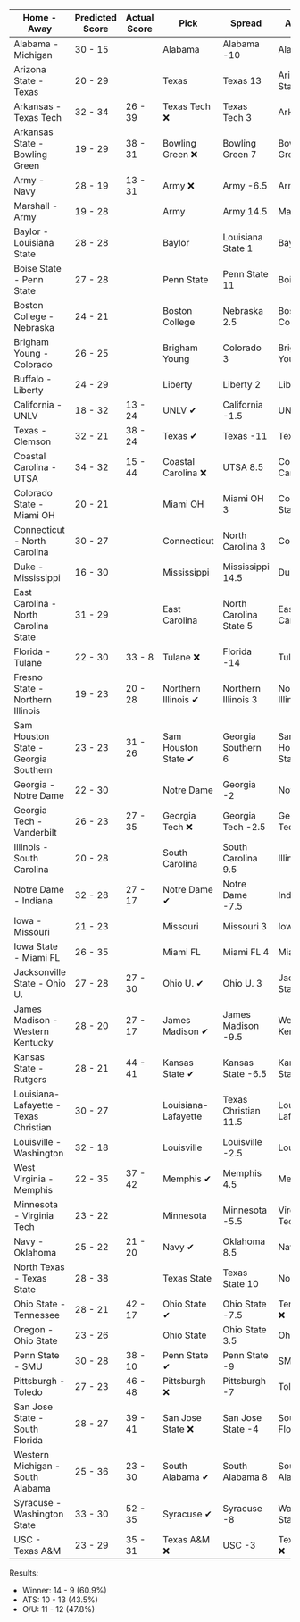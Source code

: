 Home - Away | Predicted Score | Actual Score | Pick | Spread | ATS Pick | O/U | O/U Pick
--- | --- | --- | --- | --- | --- | --- | ---
Alabama - Michigan | 30 - 15 |  | Alabama | Alabama -10 | Alabama | 42.5 | Over
Arizona State - Texas | 20 - 29 |  | Texas | Texas 13 | Arizona State | 51.5 | Over
Arkansas - Texas Tech | 32 - 34 | 26 - 39 | Texas Tech ❌ | Texas Tech 3 | Arkansas ✔ | 60.5 | Over ✔
Arkansas State - Bowling Green | 19 - 29 | 38 - 31 | Bowling Green ❌ | Bowling Green 7 | Bowling Green ❌ | 50.5 | Under ❌
Army - Navy | 28 - 19 | 13 - 31 | Army ❌ | Army -6.5 | Army ❌ | 39.5 | Over ✔
Marshall - Army | 19 - 28 |  | Army | Army 14.5 | Marshall | 47.5 | Under
Baylor - Louisiana State | 28 - 28 |  | Baylor | Louisiana State 1 | Baylor | 59.5 | Under
Boise State - Penn State | 27 - 28 |  | Penn State | Penn State 11 | Boise State | 52.5 | Over
Boston College - Nebraska | 24 - 21 |  | Boston College | Nebraska 2.5 | Boston College | 45.5 | Under
Brigham Young - Colorado | 26 - 25 |  | Brigham Young | Colorado 3 | Brigham Young | 54.5 | Under
Buffalo - Liberty | 24 - 29 |  | Liberty | Liberty 2 | Liberty | 52.5 | Over
California - UNLV | 18 - 32 | 13 - 24 | UNLV ✔ | California -1.5 | UNLV ✔ | 50.5 | Under ✔
Texas - Clemson | 32 - 21 | 38 - 24 | Texas ✔ | Texas -11 | Texas ✔ | 51.5 | Over ✔
Coastal Carolina - UTSA | 34 - 32 | 15 - 44 | Coastal Carolina ❌ | UTSA 8.5 | Coastal Carolina ❌ | 55.5 | Over ✔
Colorado State - Miami OH | 20 - 21 |  | Miami OH | Miami OH 3 | Colorado State | 42.5 | Under
Connecticut - North Carolina | 30 - 27 |  | Connecticut | North Carolina 3 | Connecticut | 54.5 | Over
Duke - Mississippi | 16 - 30 |  | Mississippi | Mississippi 14.5 | Duke | 52.5 | Under
East Carolina - North Carolina State | 31 - 29 |  | East Carolina | North Carolina State 5 | East Carolina | 58.5 | Over
Florida - Tulane | 22 - 30 | 33 - 8 | Tulane ❌ | Florida -14 | Tulane ❌ | 50.5 | Over ❌
Fresno State - Northern Illinois | 19 - 23 | 20 - 28 | Northern Illinois ✔ | Northern Illinois 3 | Northern Illinois ✔ | 39.5 | Over ✔
Sam Houston State - Georgia Southern | 23 - 23 | 31 - 26 | Sam Houston State ✔ | Georgia Southern 6 | Sam Houston State ✔ | 48.5 | Under ❌
Georgia - Notre Dame | 22 - 30 |  | Notre Dame | Georgia -2 | Notre Dame | 44.5 | Over
Georgia Tech - Vanderbilt | 26 - 23 | 27 - 35 | Georgia Tech ❌ | Georgia Tech -2.5 | Georgia Tech ❌ | 51.5 | Under ❌
Illinois - South Carolina | 20 - 28 |  | South Carolina | South Carolina 9.5 | Illinois | 47.5 | Over
Notre Dame - Indiana | 32 - 28 | 27 - 17 | Notre Dame ✔ | Notre Dame -7.5 | Indiana ❌ | 51.5 | Over ❌
Iowa - Missouri | 21 - 23 |  | Missouri | Missouri 3 | Iowa | 40.5 | Over
Iowa State - Miami FL | 26 - 35 |  | Miami FL | Miami FL 4 | Miami FL | 55.5 | Over
Jacksonville State - Ohio U. | 27 - 28 | 27 - 30 | Ohio U. ✔ | Ohio U. 3 | Jacksonville State ✔ | 54.5 | Over ✔
James Madison - Western Kentucky | 28 - 20 | 27 - 17 | James Madison ✔ | James Madison -9.5 | Western Kentucky ❌ | 52.5 | Under ✔
Kansas State - Rutgers | 28 - 21 | 44 - 41 | Kansas State ✔ | Kansas State -6.5 | Kansas State ❌ | 51.5 | Under ❌
Louisiana-Lafayette - Texas Christian | 30 - 27 |  | Louisiana-Lafayette | Texas Christian 11.5 | Louisiana-Lafayette | 58.5 | Under
Louisville - Washington | 32 - 18 |  | Louisville | Louisville -2.5 | Louisville | 49.5 | Over
West Virginia - Memphis | 22 - 35 | 37 - 42 | Memphis ✔ | Memphis 4.5 | Memphis ✔ | 58.5 | Under ❌
Minnesota - Virginia Tech | 23 - 22 |  | Minnesota | Minnesota -5.5 | Virginia Tech | 42.5 | Over
Navy - Oklahoma | 25 - 22 | 21 - 20 | Navy ✔ | Oklahoma  8.5 | Navy ✔ | 43.5 | Over ❌
North Texas - Texas State | 28 - 38 |  | Texas State | Texas State 10 | North Texas | 68.5 | Under
Ohio State - Tennessee | 28 - 21 | 42 - 17 | Ohio State ✔ | Ohio State -7.5 | Tennessee ❌ | 47.5 | Over ✔
Oregon - Ohio State | 23 - 26 |  | Ohio State | Ohio State 3.5 | Ohio State | 54.5 | Under
Penn State - SMU | 30 - 28 | 38 - 10 | Penn State ✔ | Penn State -9 | SMU ❌ | 53.5 | Over ❌
Pittsburgh - Toledo | 27 - 23 | 46 - 48 | Pittsburgh ❌ | Pittsburgh -7 | Toledo ✔ | 51.5 | Under ❌
San Jose State - South Florida | 28 - 27 | 39 - 41 | San Jose State ❌ | San Jose State -4 | South Florida ✔ | 62.5 | Under ❌
Western Michigan - South Alabama | 25 - 36 | 23 - 30 | South Alabama ✔ | South Alabama 8 | South Alabama ❌ | 57.5 | Over ❌
Syracuse - Washington State | 33 - 30 | 52 - 35 | Syracuse ✔ | Syracuse -8 | Washington State ❌ | 61.5 | Over ✔
USC - Texas A&M | 23 - 29 | 35 - 31 | Texas A&M ❌ | USC -3 | Texas A&M ❌ | 51.5 | Over ✔

Results:
* Winner: 14 - 9 (60.9%)
* ATS: 10 - 13 (43.5%)
* O/U: 11 - 12 (47.8%)
